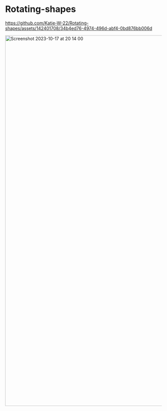 # Rotating-shapes

https://github.com/Katie-W-22/Rotating-shapes/assets/142401708/34b4ed76-4974-496d-abf4-0bd876bb006d


<img width="1189" alt="Screenshot 2023-10-17 at 20 14 00" src="https://github.com/Katie-W-22/Rotating-shapes/assets/142401708/9dba589d-a5f1-4324-81b2-c0f414b44928">
